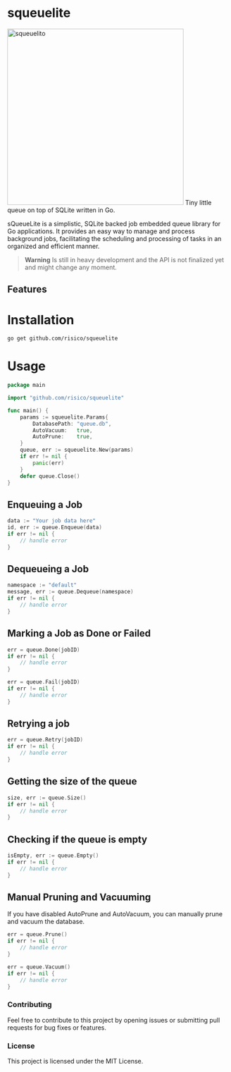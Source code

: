 <p align="center">
<h1>squeuelite</h1>
<img width="400px" src="https://i.imgur.com/vk0HXPE.png" alt="squeuelito" />
Tiny little queue on top of SQLite written in Go.
</p>

sQueueLite is a simplistic, SQLite backed job embedded queue library for Go applications.
It provides an easy way to manage and process background jobs, facilitating the scheduling and processing of tasks in an organized and efficient manner.

> **Warning**
> Is still in heavy development and the API is not finalized yet and might change any moment.


## Features

# Installation
```
go get github.com/risico/squeuelite
```

# Usage

```go
package main

import "github.com/risico/squeuelite"

func main() {
	params := squeuelite.Params{
		DatabasePath: "queue.db",
		AutoVacuum:   true,
		AutoPrune:    true,
	}
	queue, err := squeuelite.New(params)
	if err != nil {
		panic(err)
	}
	defer queue.Close()
}
```

## Enqueuing a Job
```go
data := "Your job data here"
id, err := queue.Enqueue(data)
if err != nil {
	// handle error
}
```

## Dequeueing a Job
```go
namespace := "default"
message, err := queue.Dequeue(namespace)
if err != nil {
	// handle error
}
```

## Marking a Job as Done or Failed
```go
err = queue.Done(jobID)
if err != nil {
	// handle error
}

err = queue.Fail(jobID)
if err != nil {
	// handle error
}
```

## Retrying a job
```go
err = queue.Retry(jobID)
if err != nil {
	// handle error
}
```

## Getting the size of the queue
```go
size, err := queue.Size()
if err != nil {
	// handle error
}
```

## Checking if the queue is empty
```go
isEmpty, err := queue.Empty()
if err != nil {
	// handle error
}
```

## Manual Pruning and Vacuuming
If you have disabled AutoPrune and AutoVacuum, you can manually prune and vacuum the database.

```go
err = queue.Prune()
if err != nil {
	// handle error
}

err = queue.Vacuum()
if err != nil {
	// handle error
}
```


### Contributing
Feel free to contribute to this project by opening issues or submitting pull requests for bug fixes or features.

### License
This project is licensed under the MIT License.

